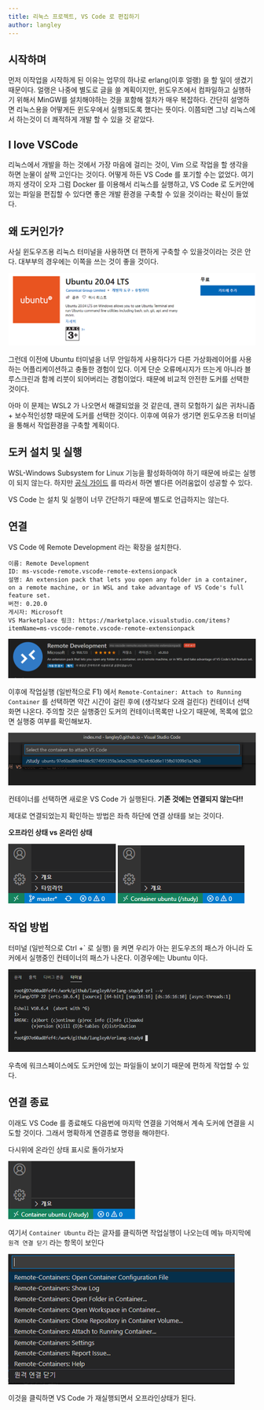 ```yaml
---
title: 리눅스 프로젝트, VS Code 로 편집하기
author: langley
---
```


## 시작하며
먼저 이작업을 시작하게 된 이유는 업무의 하나로 erlang(이후 얼랭) 을 할 일이 생겼기 때문이다. 얼랭은 나중에 별도로 글을 쓸 계획이지만, 윈도우즈에서 컴파일하고 실행하기 위해서 MinGW를 설치해야하는 것을 포함해 절차가 매우 복잡하다. 간단히 설명하면 리눅스용을 어떻게든 윈도우에서 실행되도록 했다는 뜻이다. 이쯤되면 그냥 리눅스에서 하는것이 더 쾌적하게 개발 할 수 있을 것 같았다. 

## I love VSCode
리눅스에서 개발을 하는 것에서 가장 마음에 걸리는 것이, Vim 으로 작업을 할 생각을 하면 눈물이 살짝 고인다는 것이다. 어떻게 하든 VS Code 를 포기할 수는 없었다. 여기까지 생각이 오자 그럼 Docker 를 이용해서 리눅스를 실행하고, VS Code 로 도커안에 있는 파일을 편집할 수 있다면 좋은 개발 환경을 구축할 수 있을 것이라는 확신이 들었다.

## 왜 도커인가?
사실 윈도우즈용 리눅스 터미널을 사용하면 더 편하게 구축할 수 있을것이라는 것은 안다. 대부부의 경우에는 이쪽을 쓰는 것이 좋을 것이다.

![ubuntu](ubuntu_store.PNG)

그런데 이전에 Ubuntu 터미널을 너무 안일하게 사용하다가 다른 가상화레이어를 사용하는 어플리케이션하고 충돌한 경험이 있다. 이게 단순 오류메시지가 뜨는게 아니라 블루스크린과 함께 리붓이 되어버리는 경험이었다. 때문에 비교적 안전한 도커를 선택한 것이다. 

아마 이 문제는 WSL2 가 나오면서 해결되었을 것 같은데, 괜히 모험하기 싫은 귀차니즘 + 보수적인성향 때문에 도커를 선택한 것이다. 이후에 여유가 생기면 윈도우즈용 터미널을 통해서 작업환경을 구축할 계획이다.

## 도커 설치 및 실행
WSL-Windows Subsystem for Linux 기능을 활성화하여야 하기 때문에 바로는 실행이 되지 않는다. 하지만 [공식 가이드](https://docs.docker.com/docker-for-windows/) 를 따라서 하면 별다른 어려움없이 성공할 수 있다.

VS Code 는 설치 및 실행이 너무 간단하기 때문에 별도로 언급하지는 않는다.


## 연결
VS Code 에 Remote Development 라는 확장을 설치한다.

``` text
이름: Remote Development
ID: ms-vscode-remote.vscode-remote-extensionpack
설명: An extension pack that lets you open any folder in a container, on a remote machine, or in WSL and take advantage of VS Code's full feature set.
버전: 0.20.0
게시자: Microsoft
VS Marketplace 링크: https://marketplace.visualstudio.com/items?itemName=ms-vscode-remote.vscode-remote-extensionpack
```
![extension](remote-dev-ext.PNG)

이후에 작업실행 (일반적으로 F1) 에서 `Remote-Container: Attach to Running Container` 를 선택하면 약간 시간이 걸린 후에 (생각보다 오래 걸린다) 컨테이너 선택화면 나온다. 주의할 것은 실행중인 도커의 컨테이너목록만 나오기 때문에, 목록에 없으면 실행중 여부를 확인해보자.

![select container](remote-dev-ext-2.PNG)


컨테이너를 선택하면 새로운 VS Code 가 실행된다. **기존 것에는 연결되지 않는다!!**

제대로 연결되었는지 확인하는 방법은 좌측 하단에 연결 상태를 보는 것이다.

**오프라인 상태 vs 온라인 상태**

![vscode-offline](vscode-offline.PNG)
![vscode-online](vscode-online.PNG)


## 작업 방법
터미널 (일반적으로 Ctrl +` 로 실행) 을 켜면 우리가 아는 윈도우즈의 패스가 아니라 도커에서 실행중인 컨테이너의 패스가 나온다. 이경우에는 Ubuntu 이다.

![terminal](terminal.PNG)

우측에 워크스페이스에도 도커안에 있는 파일들이 보이기 때문에 편하게 작업할 수 있다.

## 연결 종료
이래도 VS Code 를 종료해도 다음번에 마지막 연결을 기억해서 계속 도커에 연결을 시도할 것이다. 그래서 명확하게 연결종료 명령을 해야한다.

다시위에 온라인 상태 표시로 돌아가보자

![vscode-online](vscode-online.PNG)

여기서 `Container Ubuntu` 라는 글자를 클릭하면 작업실행이 나오는데 메뉴 마지막에  `원격 연결 닫기` 라는 항목이 보인다

![close](closemenu.PNG)

이것을 클릭하면 VS Code 가 재실행되면서 오프라인상태가 된다.

